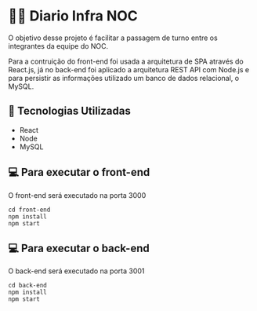 # 👨‍💻 Diario Infra NOC

O objetivo desse projeto é facilitar a passagem de turno entre os integrantes da equipe do NOC. 

Para a contruição do front-end foi usada a arquitetura de SPA através do React.js, já no back-end foi aplicado a arquitetura REST API com Node.js e para persistir as informações utilizado um banco de dados relacional, o MySQL.

## 🚀 Tecnologias Utilizadas

* React
* Node
* MySQL

## 💻 Para executar o front-end

O front-end será executado na porta 3000

```
cd front-end
npm install 
npm start
```

## 💻 Para executar o back-end

O back-end será executado na porta 3001

```
cd back-end
npm install 
npm start
```